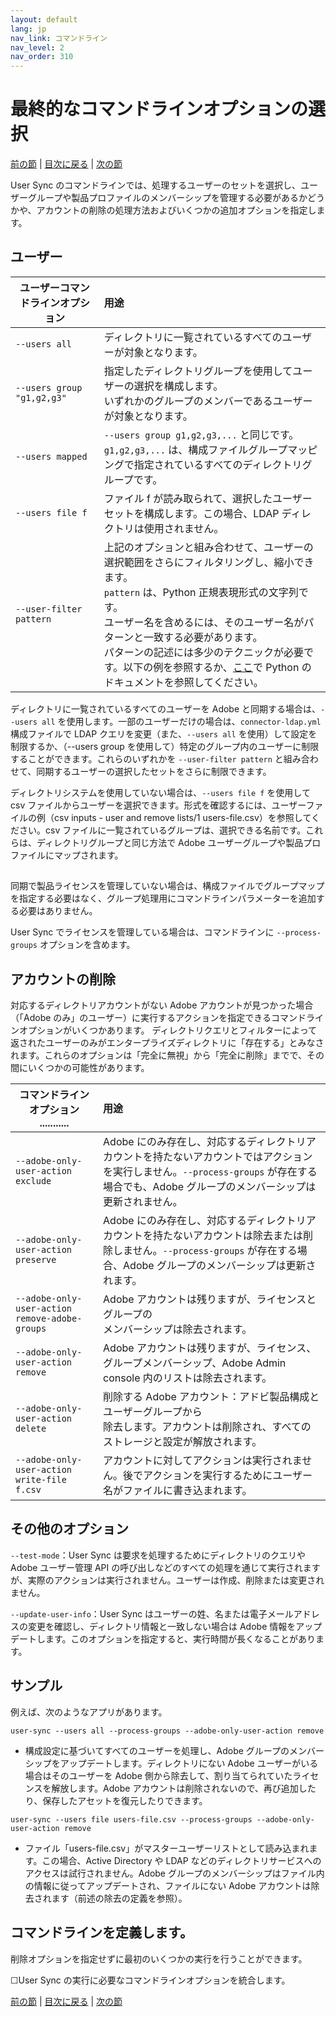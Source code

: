 ```yaml
---
layout: default
lang: jp
nav_link: コマンドライン
nav_level: 2
nav_order: 310
---
```


# 最終的なコマンドラインオプションの選択

[前の節](monitoring.md) \| [目次に戻る](index.md) \|  [次の節](scheduling.md)

User Sync のコマンドラインでは、処理するユーザーのセットを選択し、ユーザーグループや製品プロファイルのメンバーシップを管理する必要があるかどうかや、アカウントの削除の処理方法およびいくつかの追加オプションを指定します。

## ユーザー


| ユーザーコマンドラインオプション  | 用途           |
| ------------- |:-------------| 
|   `--users all` |    ディレクトリに一覧されているすべてのユーザーが対象となります。 |
|   `--users group "g1,g2,g3"`  |    指定したディレクトリグループを使用してユーザーの選択を構成します。<br>いずれかのグループのメンバーであるユーザーが対象となります。 |
|   `--users mapped`  |    `--users group g1,g2,g3,...` と同じです。`g1,g2,g3,...` は、構成ファイルグループマッピングで指定されているすべてのディレクトリグループです。|
|   `--users file f`  |    ファイル f が読み取られて、選択したユーザーセットを構成します。この場合、LDAP ディレクトリは使用されません。 |
|   `--user-filter pattern`    |  上記のオプションと組み合わせて、ユーザーの選択範囲をさらにフィルタリングし、縮小できます。<br>`pattern` は、Python 正規表現形式の文字列です。<br>ユーザー名を含めるには、そのユーザー名がパターンと一致する必要があります。<br>パターンの記述には多少のテクニックが必要です。以下の例を参照するか、[ここ](https://docs.python.org/2/library/re.html)で Python のドキュメントを参照してください。 |


ディレクトリに一覧されているすべてのユーザーを Adobe と同期する場合は、`--users all` を使用します。一部のユーザーだけの場合は、`connector-ldap.yml` 構成ファイルで LDAP クエリを変更（また、`--users all` を使用）して設定を制限するか、（--users group を使用して）特定のグループ内のユーザーに制限することができます。これらのいずれかを `--user-filter pattern` と組み合わせて、同期するユーザーの選択したセットをさらに制限できます。

ディレクトリシステムを使用していない場合は、`--users file f` を使用して csv ファイルからユーザーを選択できます。形式を確認するには、ユーザーファイルの例（csv inputs - user and remove lists/1 users-file.csv）を参照してください。csv ファイルに一覧されているグループは、選択できる名前です。これらは、ディレクトリグループと同じ方法で Adobe ユーザーグループや製品プロファイルにマップされます。

## 


同期で製品ライセンスを管理していない場合は、構成ファイルでグループマップを指定する必要はなく、グループ処理用にコマンドラインパラメーターを追加する必要はありません。

User Sync でライセンスを管理している場合は、コマンドラインに `--process-groups` オプションを含めます。


## アカウントの削除


対応するディレクトリアカウントがない Adobe アカウントが見つかった場合（「Adobe のみ」のユーザー）に実行するアクションを指定できるコマンドラインオプションがいくつかあります。
ディレクトリクエリとフィルターによって返されたユーザーのみがエンタープライズディレクトリに「存在する」とみなされます。これらのオプションは「完全に無視」から「完全に削除」までで、その間にいくつかの可能性があります。



| コマンドラインオプション       ...........| 用途           |
| ------------- |:-------------| 
|   `--adobe-only-user-action exclude`                        |  Adobe にのみ存在し、対応するディレクトリアカウントを持たないアカウントではアクションを実行しません。`--process-groups` が存在する場合でも、Adobe グループのメンバーシップは更新されません。 |
|   `--adobe-only-user-action preserve`                        |  Adobe にのみ存在し、対応するディレクトリアカウントを持たないアカウントは除去または削除しません。`--process-groups` が存在する場合、Adobe グループのメンバーシップは更新されます。 |
|   `--adobe-only-user-action remove-adobe-groups` |    Adobe アカウントは残りますが、ライセンスとグループの<br>メンバーシップは除去されます。 |
|   `--adobe-only-user-action remove`  |    Adobe アカウントは残りますが、ライセンス、グループメンバーシップ、Adobe Admin console 内のリストは除去されます。   |
|   `--adobe-only-user-action delete`  |    削除する Adobe アカウント：アドビ製品構成とユーザーグループから<br>除去します。アカウントは削除され、すべてのストレージと設定が解放されます。 |
|   `--adobe-only-user-action write-file f.csv`    |  アカウントに対してアクションは実行されません。後でアクションを実行するためにユーザー名がファイルに書き込まれます。 |




## その他のオプション

`--test-mode`：User Sync は要求を処理するためにディレクトリのクエリや Adobe ユーザー管理 API の呼び出しなどのすべての処理を通じて実行されますが、実際のアクションは実行されません。ユーザーは作成、削除または変更されません。

`--update-user-info`：User Sync はユーザーの姓、名または電子メールアドレスの変更を確認し、ディレクトリ情報と一致しない場合は Adobe 情報をアップデートします。このオプションを指定すると、実行時間が長くなることがあります。


## サンプル

例えば、次のようなアプリがあります。 

`user-sync --users all --process-groups --adobe-only-user-action remove`

- 構成設定に基づいてすべてのユーザーを処理し、Adobe グループのメンバーシップをアップデートします。ディレクトリにない Adobe ユーザーがいる場合はそのユーザーを Adobe 側から除去して、割り当てられていたライセンスを解放します。Adobe アカウントは削除されないので、再び追加したり、保存したアセットを復元したりできます。
    
`user-sync --users file users-file.csv --process-groups --adobe-only-user-action remove`

- ファイル「users-file.csv」がマスターユーザーリストとして読み込まれます。この場合、Active Directory や LDAP などのディレクトリサービスへのアクセスは試行されません。Adobe グループのメンバーシップはファイル内の情報に従ってアップデートされ、ファイルにない Adobe アカウントは除去されます（前述の除去の定義を参照）。

## コマンドラインを定義します。

削除オプションを指定せずに最初のいくつかの実行を行うことができます。

&#9744;User Sync の実行に必要なコマンドラインオプションを統合します。


[前の節](monitoring.md) \| [目次に戻る](index.md) \|  [次の節](scheduling.md)
